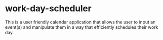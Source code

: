 # work-day-scheduler
This is a user friendly calendar application that allows the user to input an event(s) and manipulate them in a way that efficiently schedules their work day.
